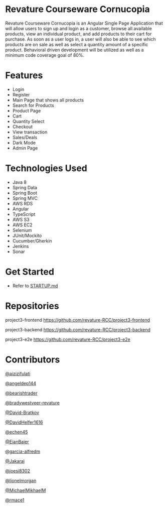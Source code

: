 # Revature Courseware Cornucopia

Revature Courseware Cornucopia is an Angular Single Page Application that will allow users to sign up and login as a customer, browse all available products, view an individual product, and add products to their cart for purchase. As soon as a user logs in, a user will also be able to see which products are on sale as well as select a quantity amount of a specific product. Behavioral driven development will be utilized as well as a minimum code coverage goal of 80%.

# Features
- Login
- Register
- Main Page that shows all products
- Search for Products
- Product Page
- Cart
- Quantity Select
- Checkout
- View transaction
- Sales/Deals
- Dark Mode
- Admin Page

# Technologies Used
- Java 8
- Spring Data
- Spring Boot
- Spring MVC
- AWS RDS
- Angular
- TypeScript
- AWS S3
- AWS EC2
- Selenium
- JUnit/Mockito
- Cucumber/Gherkin
- Jenkins
- Sonar

# Get Started
- Refer to [STARTUP.md](https://github.com/revature-RCC/project3-documentation/blob/main/STARTUP.md)

# Repositories
project3-frontend https://github.com/revature-RCC/project3-frontend

project3-backend https://github.com/revature-RCC/project3-backend

project3-e2e https://github.com/revature-RCC/project3-e2e

# Contributors
[@aizizifulati](https://github.com/aizizifulati)

[@angeldep144](https://github.com/angeldep144)

[@bearishtrader](https://github.com/bearishtrader)

[@bradywestveer-revature](https://github.com/bradywestveer-revature)

[@David-Bratkov](https://github.com/David-Bratkov)

[@DavidHelfer1616](https://github.com/DavidHelfer1616)

[@echen45](https://github.com/echen45)

[@EianBaier](https://github.com/EianBaier)

[@garcia-alfredm](https://github.com/garcia-alfredm)

[@Jakarai](https://github.com/Jakarai)

[@joesi8302](https://github.com/joesi8302)

[@lionelmorgan](https://github.com/lionelmorgan)

[@MichaelMikhaelM](https://github.com/MichaelMikhaelM)

[@rmace1](https://github.com/rmace1)
